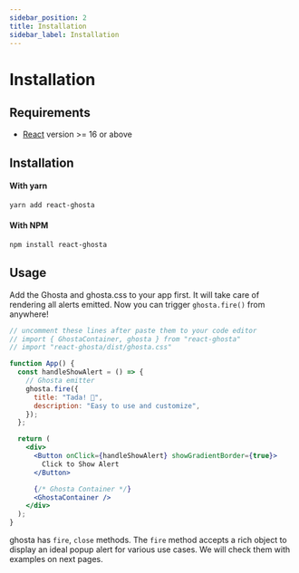 ```yaml
---
sidebar_position: 2
title: Installation
sidebar_label: Installation
---
```


# Installation

## Requirements

- [React](https://reactjs.org) version >= 16 or above

## Installation

#### With yarn

```sh
yarn add react-ghosta
```

#### With NPM

```sh
npm install react-ghosta
```

## Usage

Add the Ghosta and ghosta.css to your app first. It will take care of rendering all alerts emitted. Now you can trigger `ghosta.fire()` from anywhere!

```jsx live
// uncomment these lines after paste them to your code editor
// import { GhostaContainer, ghosta } from "react-ghosta"
// import "react-ghosta/dist/ghosta.css"

function App() {
  const handleShowAlert = () => {
    // Ghosta emitter
    ghosta.fire({
      title: "Tada! 🎉",
      description: "Easy to use and customize",
    });
  };

  return (
    <div>
      <Button onClick={handleShowAlert} showGradientBorder={true}>
        Click to Show Alert
      </Button>

      {/* Ghosta Container */}
      <GhostaContainer />
    </div>
  );
}
```

ghosta has `fire`, `close` methods.
The `fire` method accepts a rich object to display an ideal popup alert for various use cases. We will check them with examples on next pages.
